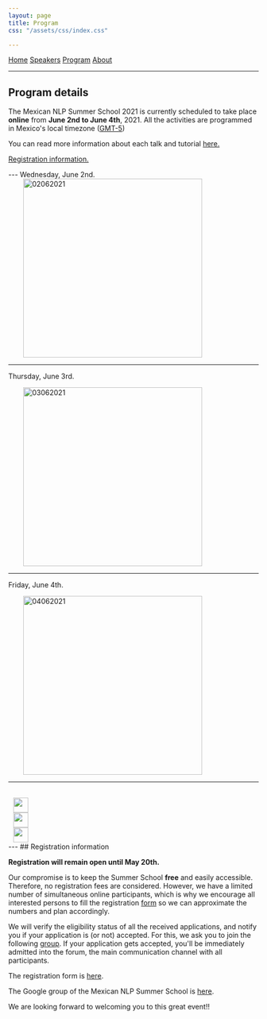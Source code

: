 ```yaml
---
layout: page
title: Program
css: "/assets/css/index.css"

---
```


<div class="list-filters">
  <a href="/escuelaverano2021/" class="list-filter">Home</a>
  <a href="/escuelaverano2021/speakers/" class="list-filter">Speakers</a>
  <a href="/escuelaverano2021/program/" class="list-filter filter-selected">Program</a>
  <a href="/escuelaverano2021/about/" class="list-filter">About</a>
</div>

---
## Program details

The Mexican NLP Summer School 2021 is currently scheduled to take place **online** from **June 2nd to June 4th**, 2021. All the activities are programmed in Mexico's local timezone (<a href="https://www.timeanddate.com/worldclock/mexico/mexico-city">GMT-5</a>)

You can read more information about each talk and tutorial <a href="https://ampln.github.io/escuelaverano2021/speakers/">here.</a>

<p><a href="https://ampln.github.io/escuelaverano2021/2021-04-27-Registration/">Registration information.</a></p>
---
Wednesday, June 2nd.

<div class="row">
<div class="column">
  <img height="360" src="{{ 'assets/images/wednesday0206.png'| relative_url }}" alt="02062021" hspace="30">
</div>
</div>  

---
Thursday, June 3rd.

<div class="row">
<div class="column">
  <img height="360" src="{{ 'assets/images/thursday0306.png'| relative_url }}" alt="03062021" hspace="30">
</div>
</div>

---
Friday, June 4th.

<div class="row">
<div class="column">
  <img height="360" src="{{ 'assets/images/friday0406.png'| relative_url }}" alt="04062021" hspace="30">
</div>
</div>  

---
<br>
<div class="row">
<div class="column">
  <img height="30" src="{{ 'assets/images/keynote.png'| relative_url }}" hspace="10">
</div>
 <div class="column">
   <img height="30" src="{{ 'assets/images/tutorial.png'| relative_url }}" hspace="10">
 </div>
 <div class="column">
   <img height="30" src="{{ 'assets/images/mentoring.png'| relative_url }}" hspace="10">
 </div>
</div>
---
## Registration information

**Registration will remain open until May 20th.**

Our compromise is to keep the Summer School **free** and easily accessible. Therefore, no registration fees are considered. However, we have a limited number of simultaneous online participants, which is why we encourage all interested persons to fill the registration <a href="https://forms.gle/xaXRanSDykqdM2UdA" target="_blank">form</a> so we can approximate the numbers and plan accordingly.  

We will verify the eligibility status of all the received applications, and notify you if your application is (or not) accepted. For this, we ask you to join the following <a href="https://groups.google.com/g/mexican_nlp_summer_school" target="_blank">group</a>. If your application gets accepted, you'll be immediately admitted into the forum, the main communication channel with all participants.  

The registration form is <a href="https://forms.gle/xaXRanSDykqdM2UdA" target="_blank">here</a>.

The Google group of the Mexican NLP Summer School is <a href="https://groups.google.com/g/mexican_nlp_summer_school" target="_blank">here</a>.

We are looking forward to welcoming you to this great event!!

